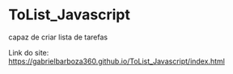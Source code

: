 # ToList_Javascript
capaz de criar lista de tarefas 


Link do site: https://gabrielbarboza360.github.io/ToList_Javascript/index.html
